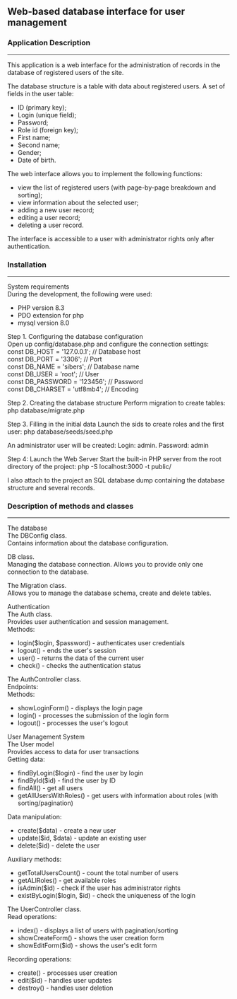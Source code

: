 ## Web-based database interface for user management
### Application Description
--- 
This application is a web interface for the administration of records in the database of registered
users of the site.

The database structure is a table with data about registered users. 
A set of fields in the user table:
- ID (primary key);
- Login (unique field);
- Password;
- Role id (foreign key);
- First name;
- Second name;
- Gender;
- Date of birth.

The web interface allows you to implement the following functions:
- view the list of registered users (with page-by-page breakdown and sorting);
- view information about the selected user;
- adding a new user record;
- editing a user record;
- deleting a user record.

The interface is accessible to a user with administrator rights only after authentication.

### Installation
--- 
System requirements
<br>
During the development, the following were used:
- PHP version 8.3
- PDO extension for php
- mysql version 8.0

Step 1. Configuring the database configuration <br>
Open up config/database.php and configure the connection settings: <br>
const DB_HOST = '127.0.0.1'; // Database host <br>
const DB_PORT = '3306'; // Port <br>
const DB_NAME = 'sibers'; // Database name <br>
const DB_USER = 'root'; // User <br>
const DB_PASSWORD = '123456'; // Password <br>
const DB_CHARSET = 'utf8mb4'; // Encoding <br>

Step 2. Creating the database structure
Perform migration to create tables:
php database/migrate.php

Step 3. Filling in the initial data
Launch the sids to create roles and the first user:
php database/seeds/seed.php

An administrator user will be created:
Login: admin. 
Password: admin

Step 4: Launch the Web Server
Start the built-in PHP server from the root directory of the project:
php -S localhost:3000 -t public/

I also attach to the project an SQL database dump containing the database structure and several records.

### Description of methods and classes
--- 
The database <br>
The DBConfig class. <br>
Contains information about the database configuration.  <br>

DB class. <br>
Managing the database connection. Allows you to provide only one connection to the database. <br>

The Migration class. <br>
Allows you to manage the database schema, create and delete tables. <br>

Authentication <br>
The Auth class. <br>
Provides user authentication and session management. <br>
Methods: <br>
- login($login, $password) - authenticates user credentials <br>
- logout() - ends the user's session <br>
- user() - returns the data of the current user <br>
- check() - checks the authentication status <br>

The AuthController class. <br>
Endpoints: <br>
Methods: <br>
- showLoginForm() - displays the login page <br>
- login() - processes the submission of the login form <br>
- logout() - processes the user's logout <br>

User Management System <br>
The User model <br>
Provides access to data for user transactions <br>
Getting data: <br>
- findByLogin($login) - find the user by login <br>
- findById($id) - find the user by ID <br>
- findAll() - get all users <br>
- getAllUsersWithRoles() - get users with information about roles (with sorting/pagination) <br>

Data manipulation: <br>
- create($data) - create a new user <br>
- update($id, $data) - update an existing user <br>
- delete($id) - delete the user <br>

Auxiliary methods: <br>
- getTotalUsersCount() - count the total number of users <br>
- getALlRoles() - get available roles <br>
- isAdmin($id) - check if the user has administrator rights <br>
- existByLogin($login, $id) - check the uniqueness of the login <br>

The UserController class.  <br>
Read operations:  <br>
- index() - displays a list of users with pagination/sorting <br>
- showCreateForm() - shows the user creation form <br>
- showEditForm($id) - shows the user's edit form <br>

Recording operations:  <br>
- create() - processes user creation <br>
- edit($id) - handles user updates <br>
- destroy() - handles user deletion <br>
